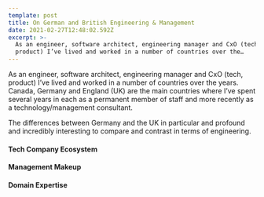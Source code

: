 ```yaml
---
template: post
title: On German and British Engineering & Management
date: 2021-02-27T12:48:02.592Z
excerpt: >-
  As an engineer, software architect, engineering manager and CxO (tech,
  product) I’ve lived and worked in a number of countries over the…
---
```

As an engineer, software architect, engineering manager and CxO (tech, product) I’ve lived and worked in a number of countries over the years. Canada, Germany and England (UK) are the main countries where I’ve spent several years in each as a permanent member of staff and more recently as a technology/management consultant. 

The differences between Germany and the UK in particular and profound and incredibly interesting to compare and contrast in terms of engineering. 

#### Tech Company Ecosystem

#### Management Makeup

#### Domain Expertise
